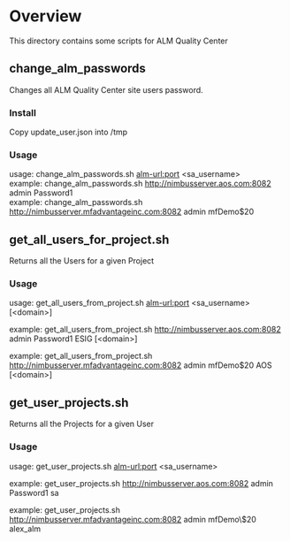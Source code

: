 # Overview
This directory contains some scripts for ALM Quality Center

## change_alm_passwords
Changes all ALM Quality Center site users password. 

### Install
Copy update_user.json into /tmp

### Usage
usage: change_alm_passwords.sh <alm-url:port> <sa_username> <password>  
example: change_alm_passwords.sh http://nimbusserver.aos.com:8082 admin Password1  
example: change_alm_passwords.sh http://nimbusserver.mfadvantageinc.com:8082 admin mfDemo\$20

## get_all_users_for_project.sh
Returns all the Users for a given Project

### Usage
usage: get_all_users_from_project.sh <alm-url:port> <sa_username> <password> <project> \[\<domain\>\] 
  
  
  example: get_all_users_from_project.sh http://nimbusserver.aos.com:8082 admin Password1 ESIG \[\<domain\>\] 
  
  
  example: get_all_users_from_project.sh http://nimbusserver.mfadvantageinc.com:8082 admin mfDemo\$20 AOS \[\<domain\>\] 
  
## get_user_projects.sh
Returns all the Projects for a given User

### Usage
usage: get_user_projects.sh <alm-url:port> <sa_username> <password> <user> 
  
  example: get_user_projects.sh http://nimbusserver.aos.com:8082 admin Password1 sa 
  
  example: get_user_projects.sh http://nimbusserver.mfadvantageinc.com:8082 admin mfDemo\\$20 alex_alm 
